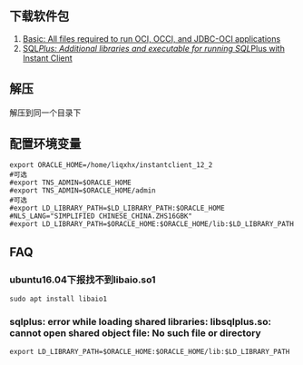 

## 下载软件包

1. [Basic: All files required to run OCI, OCCI, and JDBC-OCI applications](http://www.oracle.com/technetwork/database/features/instant-client/index-097480.html)
2. [SQL*Plus: Additional libraries and executable for running SQL*Plus with Instant Client](http://www.oracle.com/technetwork/database/features/instant-client/index-097480.html)

## 解压
解压到同一个目录下

## 配置环境变量
```shell
export ORACLE_HOME=/home/liqxhx/instantclient_12_2
#可选
#export TNS_ADMIN=$ORACLE_HOME
#export TNS_ADMIN=$ORACLE_HOME/admin
#可选
#export LD_LIBRARY_PATH=$LD_LIBRARY_PATH:$ORACLE_HOME
#NLS_LANG="SIMPLIFIED CHINESE_CHINA.ZHS16GBK"
#export LD_LIBRARY_PATH=$ORACLE_HOME:$ORACLE_HOME/lib:$LD_LIBRARY_PATH
```

## FAQ
### ubuntu16.04下报找不到libaio.so1
```
sudo apt install libaio1
```
### sqlplus: error while loading shared libraries: libsqlplus.so: cannot open shared object file: No such file or directory

```
export LD_LIBRARY_PATH=$ORACLE_HOME:$ORACLE_HOME/lib:$LD_LIBRARY_PATH
```
